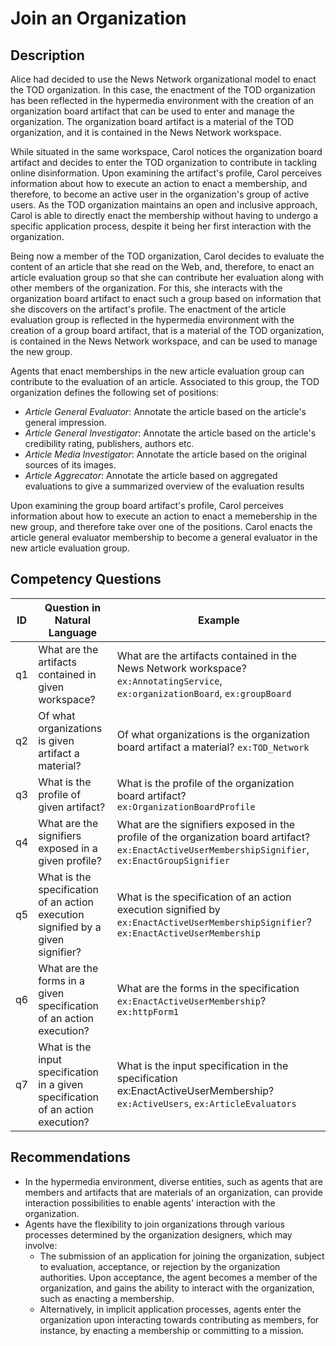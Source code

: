 # Join an Organization

## Description
Alice had decided to use the News Network organizational model to enact the TOD organization. In this case, the enactment of the TOD organization has been reflected in the hypermedia environment with the creation of an organization board artifact that can be used to enter and manage the organization. The organization board artifact is a material of the TOD organization, and it is contained in the News Network workspace. 

While situated in the same workspace, Carol notices the organization board artifact and decides to enter the TOD organization to contribute in tackling online disinformation. Upon examining the artifact's profile, Carol perceives information about how to execute an action to enact a membership, and therefore, to become an active user in the organization's group of active users. As the TOD organization maintains an open and inclusive approach, Carol is able to directly enact the membership without having to undergo a specific application process, despite it being her first interaction with the organization.

Being now a member of the TOD organization, Carol decides to evaluate the content of an article that she read on the Web, and, therefore, to enact an article evaluation group so that she can contribute her evaluation along with other members of the organization. For this, she interacts with the organization board artifact to enact such a group based on information that she discovers on the artifact's profile. The enactment of the article evaluation group is reflected in the hypermedia environment with the creation of a group board artifact, that is a material of the TOD organization, is contained in the News Network workspace, and can be used to manage the new group.

Agents that enact memberships in the new article evaluation group can contribute to the evaluation of an article. Associated to this group, the TOD organization defines the following set of positions:
+ _Article General Evaluator_: Annotate the article based on the article's general impression.
+ _Article General Investigator_: Annotate the article based on the article's credibility rating, publishers, authors etc.
+ _Article Media Investigator_: Annotate the article based on the original sources of its images.
+ _Article Aggrecator_: Annotate the article based on aggregated evaluations to give a summarized overview of the evaluation results

Upon examining the group board artifact's profile, Carol perceives information about how to execute an action to enact a memebership in the new group, and therefore take over one of the positions. Carol enacts the article general evaluator membership to become a general evaluator in the new article evaluation group. 

## Competency Questions

| ID | Question in Natural Language | Example |
|----|------------------------------|---------|
| q1 | What are the artifacts contained in given workspace?  | What are the artifacts contained in the News Network workspace? `ex:AnnotatingService`, `ex:organizationBoard`, `ex:groupBoard` |
| q2 | Of what organizations is given artifact a material? | Of what organizations is the organization board artifact a material? `ex:TOD_Network`            |
| q3 | What is the profile of given artifact? | What is the profile of the organization board artifact? `ex:OrganizationBoardProfile`            |
| q4 | What are the signifiers exposed in a given profile? | What are the signifiers exposed in the profile of the organization board artifact? `ex:EnactActiveUserMembershipSignifier`, `ex:EnactGroupSignifier` |
| q5 | What is the specification of an action execution signified by a given signifier? |  What is the specification of an action execution signified by `ex:EnactActiveUserMembershipSignifier`?  `ex:EnactActiveUserMembership`              |
| q6 | What are the forms in a given specification of an action execution?  |  What are the forms in the specification `ex:EnactActiveUserMembership`? `ex:httpForm1` |
| q7 | What is the input specification in a given specification of an action execution?  | What is the input specification in the specification ex:EnactActiveUserMembership?  `ex:ActiveUsers`, `ex:ArticleEvaluators` |

## Recommendations
+ In the hypermedia environment, diverse entities, such as agents that are members and artifacts that are materials of an organization, can provide interaction possibilities to enable agents' interaction with the organization.
+ Agents have the flexibility to join organizations through various processes determined by the organization designers, which may involve:
  + The submission of an application for joining the organization, subject to evaluation, acceptance, or rejection by the organization authorities. Upon acceptance, the agent becomes a member of the organization, and gains the ability to interact with the organization, such as enacting a membership.
  + Alternatively, in implicit application processes, agents enter the organization upon interacting towards contributing as members, for instance, by enacting a membership or committing to a mission.
